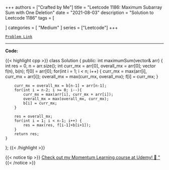 
+++
authors = ["Crafted by Me"]
title = "Leetcode 1186: Maximum Subarray Sum with One Deletion"
date = "2021-08-03"
description = "Solution to Leetcode 1186"
tags = [
    
]
categories = [
    "Medium"
]
series = ["Leetcode"]
+++



[`Problem Link`](https://leetcode.com/problems/maximum-subarray-sum-with-one-deletion/description/)

---



**Code:**

{{< highlight cpp >}}
class Solution {
public:
    int maximumSum(vector<int>& arr) {
        int res = 0, n = arr.size();
        int curr_mx = arr[0], overall_mx = arr[0];
        vector<int> f(n), b(n);
        f[0] = arr[0];
        for(int i = 1; i < n; i++) {
            curr_mx = max(arr[i], curr_mx + arr[i]);
            overall_mx = max(curr_mx, overall_mx);
            f[i] = curr_mx;
        }
        
        curr_mx = overall_mx = b[n-1] = arr[n-1];
        for(int i = n-2; i >= 0; i--){
            curr_mx = max(arr[i], curr_mx + arr[i]);
            overall_mx = max(overall_mx, curr_mx);
            b[i] = curr_mx;
        }
        
        res = overall_mx;
        for(int i = 1; i < n-1; i++) {
            res = max(res, f[i-1]+b[i+1]);
        }
        return res;
    }
};
{{< /highlight >}}



{{< notice tip >}}
[Check out my Momentum Learning course at Udemy! 🚀 "](https://www.udemy.com/course/blind-75-the-data-structures-and-algorithms-essentials/)
{{< /notice >}}

